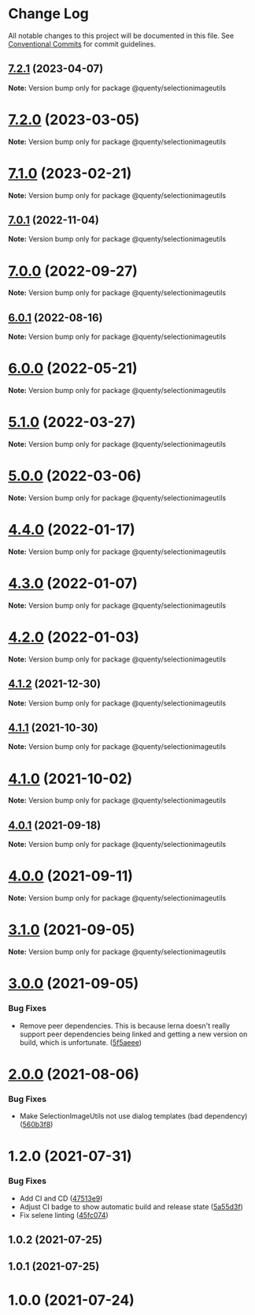 # Change Log

All notable changes to this project will be documented in this file.
See [Conventional Commits](https://conventionalcommits.org) for commit guidelines.

## [7.2.1](https://github.com/Quenty/NevermoreEngine/compare/@quenty/selectionimageutils@7.2.0...@quenty/selectionimageutils@7.2.1) (2023-04-07)

**Note:** Version bump only for package @quenty/selectionimageutils





# [7.2.0](https://github.com/Quenty/NevermoreEngine/compare/@quenty/selectionimageutils@7.1.0...@quenty/selectionimageutils@7.2.0) (2023-03-05)

**Note:** Version bump only for package @quenty/selectionimageutils





# [7.1.0](https://github.com/Quenty/NevermoreEngine/compare/@quenty/selectionimageutils@7.0.1...@quenty/selectionimageutils@7.1.0) (2023-02-21)

**Note:** Version bump only for package @quenty/selectionimageutils





## [7.0.1](https://github.com/Quenty/NevermoreEngine/compare/@quenty/selectionimageutils@7.0.0...@quenty/selectionimageutils@7.0.1) (2022-11-04)

**Note:** Version bump only for package @quenty/selectionimageutils





# [7.0.0](https://github.com/Quenty/NevermoreEngine/compare/@quenty/selectionimageutils@6.0.1...@quenty/selectionimageutils@7.0.0) (2022-09-27)

**Note:** Version bump only for package @quenty/selectionimageutils





## [6.0.1](https://github.com/Quenty/NevermoreEngine/compare/@quenty/selectionimageutils@6.0.0...@quenty/selectionimageutils@6.0.1) (2022-08-16)

**Note:** Version bump only for package @quenty/selectionimageutils





# [6.0.0](https://github.com/Quenty/NevermoreEngine/compare/@quenty/selectionimageutils@5.1.0...@quenty/selectionimageutils@6.0.0) (2022-05-21)

**Note:** Version bump only for package @quenty/selectionimageutils





# [5.1.0](https://github.com/Quenty/NevermoreEngine/compare/@quenty/selectionimageutils@5.0.0...@quenty/selectionimageutils@5.1.0) (2022-03-27)

**Note:** Version bump only for package @quenty/selectionimageutils





# [5.0.0](https://github.com/Quenty/NevermoreEngine/compare/@quenty/selectionimageutils@4.4.0...@quenty/selectionimageutils@5.0.0) (2022-03-06)

**Note:** Version bump only for package @quenty/selectionimageutils





# [4.4.0](https://github.com/Quenty/NevermoreEngine/compare/@quenty/selectionimageutils@4.3.0...@quenty/selectionimageutils@4.4.0) (2022-01-17)

**Note:** Version bump only for package @quenty/selectionimageutils





# [4.3.0](https://github.com/Quenty/NevermoreEngine/compare/@quenty/selectionimageutils@4.2.0...@quenty/selectionimageutils@4.3.0) (2022-01-07)

**Note:** Version bump only for package @quenty/selectionimageutils





# [4.2.0](https://github.com/Quenty/NevermoreEngine/compare/@quenty/selectionimageutils@4.1.2...@quenty/selectionimageutils@4.2.0) (2022-01-03)

**Note:** Version bump only for package @quenty/selectionimageutils





## [4.1.2](https://github.com/Quenty/NevermoreEngine/compare/@quenty/selectionimageutils@4.1.1...@quenty/selectionimageutils@4.1.2) (2021-12-30)

**Note:** Version bump only for package @quenty/selectionimageutils





## [4.1.1](https://github.com/Quenty/NevermoreEngine/compare/@quenty/selectionimageutils@4.1.0...@quenty/selectionimageutils@4.1.1) (2021-10-30)

**Note:** Version bump only for package @quenty/selectionimageutils





# [4.1.0](https://github.com/Quenty/NevermoreEngine/compare/@quenty/selectionimageutils@4.0.1...@quenty/selectionimageutils@4.1.0) (2021-10-02)

**Note:** Version bump only for package @quenty/selectionimageutils





## [4.0.1](https://github.com/Quenty/NevermoreEngine/compare/@quenty/selectionimageutils@4.0.0...@quenty/selectionimageutils@4.0.1) (2021-09-18)

**Note:** Version bump only for package @quenty/selectionimageutils





# [4.0.0](https://github.com/Quenty/NevermoreEngine/compare/@quenty/selectionimageutils@3.1.0...@quenty/selectionimageutils@4.0.0) (2021-09-11)

**Note:** Version bump only for package @quenty/selectionimageutils





# [3.1.0](https://github.com/Quenty/NevermoreEngine/compare/@quenty/selectionimageutils@3.0.0...@quenty/selectionimageutils@3.1.0) (2021-09-05)

**Note:** Version bump only for package @quenty/selectionimageutils





# [3.0.0](https://github.com/Quenty/NevermoreEngine/compare/@quenty/selectionimageutils@2.0.0...@quenty/selectionimageutils@3.0.0) (2021-09-05)


### Bug Fixes

* Remove peer dependencies. This is because lerna doesn't really support peer dependencies being linked and getting a new version on build, which is unfortunate. ([5f5aeee](https://github.com/Quenty/NevermoreEngine/commit/5f5aeeea8de9975435309e53679f0ef7064f9dd0))





# [2.0.0](https://github.com/Quenty/NevermoreEngine/compare/@quenty/selectionimageutils@1.2.0...@quenty/selectionimageutils@2.0.0) (2021-08-06)


### Bug Fixes

* Make SelectionImageUtils not use dialog templates (bad dependency) ([560b3f8](https://github.com/Quenty/NevermoreEngine/commit/560b3f813abb6037c414e34dc5554cd4e719e7e0))





# 1.2.0 (2021-07-31)


### Bug Fixes

* Add CI and CD ([47513e9](https://github.com/Quenty/NevermoreEngine/commit/47513e9b568162707534af132396dd8756947dd3))
* Adjust CI badge to show automatic build and release state ([5a55d3f](https://github.com/Quenty/NevermoreEngine/commit/5a55d3f19bf8d66a760d67da9b56ed47fab74656))
* Fix selene linting ([45fc074](https://github.com/Quenty/NevermoreEngine/commit/45fc07489ee59127ac6582689f19a0e87c1e5b5a))



## 1.0.2 (2021-07-25)



## 1.0.1 (2021-07-25)



# 1.0.0 (2021-07-24)
